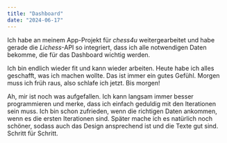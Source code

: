 ```yaml
---
title: "Dashboard"
date: "2024-06-17"
---
```


Ich habe an meinem App-Projekt für _chess4u_ weitergearbeitet und habe gerade die _Lichess_-API so integriert, dass ich alle notwendigen Daten bekomme, die für das Dashboard wichtig werden.

Ich bin endlich wieder fit und kann wieder arbeiten. Heute habe ich alles geschafft, was ich machen wollte. Das ist immer ein gutes Gefühl. Morgen muss ich früh raus, also schlafe ich jetzt. Bis morgen!

Ah, mir ist noch was aufgefallen. Ich kann langsam immer besser programmieren und merke, dass ich einfach geduldig mit den Iterationen sein muss. Ich bin schon zufrieden, wenn die richtigen Daten ankommen, wenn es die ersten Iterationen sind. Später mache ich es natürlich noch schöner, sodass auch das Design ansprechend ist und die Texte gut sind. Schritt für Schritt.
